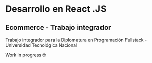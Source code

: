 # Desarrollo en React .JS

<h2>Ecommerce - Trabajo integrador</h2>

Trabajo integrador para la Diplomatura en Programación Fullstack - Universidad Tecnológica Nacional

Work in progress 🤓